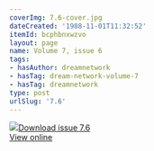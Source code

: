 ```yaml
---
coverImg: 7.6-cover.jpg
dateCreated: '1988-11-01T11:32:52'
itemId: bcphbnxwzvo
layout: page
name: Volume 7, issue 6
tags:
- hasAuthor: dreamnetwork
- hasTag: dream-network-volume-7
- hasTag: dreamnetwork
type: post
urlSlug: '7.6'
---
```

<img class="card-journal-img" src="../images/7.6-rect.jpg"/><a href="../files/pdfs/Volume_7/7.6-Dream-Network-Bulletin_Volume-7-Number-6.pdf" download="">Download issue 7.6</a><br><a href="../files/pdfs/Volume_7/7.6-Dream-Network-Bulletin_Volume-7-Number-6.pdf">View online</a>
